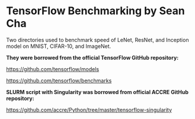 # TensorFlow Benchmarking by Sean Cha

Two directories used to benchmark speed of LeNet, ResNet, and Inception model on MNIST, CIFAR-10, and ImageNet.

**They were borrowed from the official TensorFlow GitHub repository:**

https://github.com/tensorflow/models

https://github.com/tensorflow/benchmarks

**SLURM script with Singularity was borrowed from official ACCRE GitHub repository:**

https://github.com/accre/Python/tree/master/tensorflow-singularity
